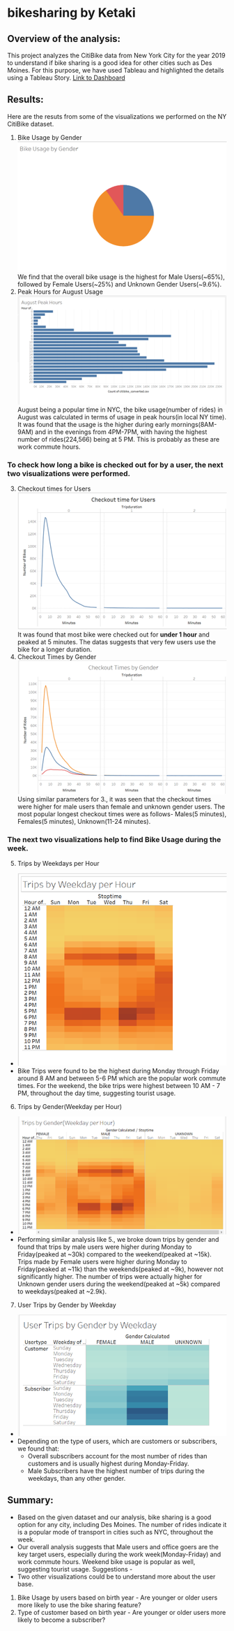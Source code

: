 # bikesharing by Ketaki
## Overview of the analysis:
This project analyzes the CitiBike data from New York City for the year 2019 to understand if bike sharing is a good idea for other cities such as Des Moines. For this purpose, we have used Tableau and highlighted the details using a Tableau Story.
[Link to Dashboard](https://public.tableau.com/views/NY_CitiBike_Challenge/NYCCitibikeAnalysis?:language=en&:display_count=y&publish=yes&:origin=viz_share_link)

## Results: 
Here are the resuts from some of the visualizations we performed on the NY CitiBike dataset.
1. Bike Usage by Gender ![](https://github.com/ketpradh/bikesharing/blob/main/Resources/Bike%20Usage%20by%20Gender.PNG) We find that the overall bike usage is the highest for Male Users(~65%), followed by Female Users(~25%) and Unknown Gender Users(~9.6%).
2. Peak Hours for August Usage ![](https://github.com/ketpradh/bikesharing/blob/main/Resources/August%20Peak%20Hours.PNG) August being a popular time in NYC, the bike usage(number of rides) in August was calculated in terms of usage in peak hours(in local NY time). It was found that the usage is the higher during early mornings(8AM-9AM) and in the evenings from 4PM-7PM, with having the highest number of rides(224,566) being at 5 PM. This is probably as these are work commute hours.
### To check how long a bike is checked out for by a user, the next two visualizations were performed.
3. Checkout times for Users ![](https://github.com/ketpradh/bikesharing/blob/main/Resources/Checkout%20Time%20for%20Users.PNG)  It was found that most bike were checked out for **under 1 hour** and peaked at 5 minutes. The datas suggests that very few users use the bike for a longer duration.
4. Checkout Times by Gender ![](https://github.com/ketpradh/bikesharing/blob/main/Resources/Checkout%20Times%20by%20Gender.PNG) Using similar parameters for 3., it was seen that the checkout times were higher for male users than female and unknown gender users. The most popular longest checkout times were as follows- Males(5 minutes), Females(5 minutes), Unknown(11-24 minutes).
### The next two visualizations help to find Bike Usage during the week.
5. Trips by Weekdays per Hour 
- ![](https://github.com/ketpradh/bikesharing/blob/main/Resources/Trips%20by%20Weekday%20per%20Hour.PNG) 
- Bike Trips were found to be the highest during Monday through Friday around 8 AM and between 5-6 PM which are the popular work commute times. For the weekend, the bike trips were highest between 10 AM - 7 PM, throughout the day time, suggesting tourist usage.
6. Trips by Gender(Weekday per Hour) 
- ![](https://github.com/ketpradh/bikesharing/blob/main/Resources/Trips%20by%20Gender(Weekday%20per%20Hour).PNG) 
- Performing similar analysis like 5., we broke down trips by gender and found that trips by male users were higher during Monday to Friday(peaked at ~30k) compared to the weekend(peaked at ~15k). Trips made by Female users were higher during Monday to Friday(peaked at ~11k) than the weekends(peaked at ~9k), however not significantly higher. The number of trips were actually higher for Unknown gender users during the weekend(peaked at ~5k) compared to weekdays(peaked at ~2.9k).
7. User Trips by Gender by Weekday 
- ![](https://github.com/ketpradh/bikesharing/blob/main/Resources/User%20Trips%20by%20Gender%20by%20Weekday.PNG) 
- Depending on the type of users, which are customers or subscribers, we found that:
  - Overall subscribers account for the most number of rides than customers and is usually highest during Monday-Friday. 
  - Male Subscribers have the highest number of trips during the weekdays, than any other gender. 
## Summary: 
- Based on the given dataset and our analysis, bike sharing is a good option for any city, including Des Moines. The number of rides indicate it is a popular mode of transport in cities such as NYC, throughout the week. 
- Our overall analysis suggests that Male users and office goers are the key target users, especially during the work week(Monday-Friday) and work commute hours. Weekend bike usage is popular as well, suggesting tourist usage.
Suggestions -
- Two other visualizations could be to understand more about the user base.
1. Bike Usage by users based on birth year - Are younger or older users more likely to use the bike sharing feature?
2. Type of customer based on birth year - Are younger or older users more likely to become a subscriber?

